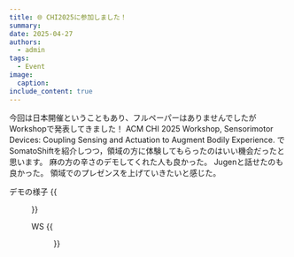 ```yaml
---
title: 🌐 CHI2025に参加しました！
summary: 
date: 2025-04-27
authors:
  - admin
tags:
  - Event
image:
  caption: 
include_content: true
---
```


今回は日本開催ということもあり、フルペーパーはありませんでしたがWorkshopで発表してきました！
ACM CHI 2025 Workshop, Sensorimotor Devices: Coupling Sensing and Actuation to Augment Bodily Experience.
でSomatoShiftを紹介しつつ，領域の方に体験してもらったのはいい機会だったと思います。
麻の方の辛さのデモしてくれた人も良かった。
Jugenと話せたのも良かった。
領域でのプレゼンスを上げていきたいと感じた。

デモの様子
{{<figure src="media/img/chi2025/img2.gif">}}


WS
{{<figure src="media/img/chi2025/img1.jpg">}}

